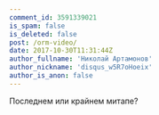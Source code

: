```yaml
---
comment_id: 3591339021
is_spam: false
is_deleted: false
post: /orm-video/
date: 2017-10-30T11:31:44Z
author_fullname: 'Николай Артамонов'
author_nickname: 'disqus_w5R7oHoeix'
author_is_anon: false
---
```


<p>Последнем или крайнем митапе?</p>
